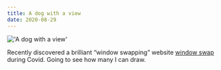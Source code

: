 ```yaml
---
title: A dog with a view
date: 2020-08-29
---
```


!['A dog with a view'](/Windowchallenge1.jpeg)

Recently discovered a brilliant “window swapping” website
[window swap](https://window-swap.com/) during Covid. Going to see how many I can draw.
